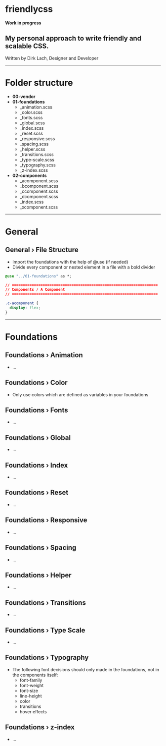 # friendlycss

**Work in progress**
## My personal approach to write friendly and scalable CSS.
Written by Dirk Lach, Designer and Developer

---

# Folder structure

- **00-vendor**
- **01-foundations**
  - _animation.scss
  - _color.scss
  - _fonts.scss
  - _global.scss
  - _index.scss
  - _reset.scss
  - _responsive.scss
  - _spacing.scss
  - _helper.scss
  - _transitions.scss
  - _type-scale.scss
  - _typography.scss
  - _z-index.scss
- **02-components**
  - _acomponent.scss
  - _bcomponent.scss
  - _ccomponent.scss
  - _dcomponent.scss
  - _index.scss
  - _xcomponent.scss

---

# General

## General › File Structure
- Import the foundations with the help of @use (if needed)
- Divide every component or nested element in a file with a bold divider

```css
@use "../01-foundations" as *;

// ==================================================================
// Components / A Component
// ==================================================================

.c-acomponent {
  display: flex;
}
```

---

# Foundations

## Foundations › Animation
- …

## Foundations › Color
- Only use colors which are defined as variables in your foundations

## Foundations › Fonts
- …

## Foundations › Global
- …

## Foundations › Index
- …

## Foundations › Reset
- …

## Foundations › Responsive
- …

## Foundations › Spacing
- …

## Foundations › Helper
- …

## Foundations › Transitions
- …

## Foundations › Type Scale
- …

## Foundations › Typography
- The following font decisions should only made in the foundations, not in the components itself:
  - font-family
  - font-weight
  - font-size
  - line-height
  - color
  - transitions
  - hover effects

## Foundations › z-index
- …
   
